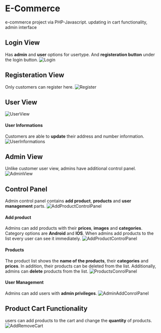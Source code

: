 # E-Commerce
e-commerce project via PHP-Javascript. updating in cart functionality, admin interface 

## Login View

Has **admin** and **user** options for usertype. And **registeration button** under the login button.
![Login](https://user-images.githubusercontent.com/47626921/114017365-99dda480-9874-11eb-8d9c-fd3f84c9301f.png)

## Registeration View

Only customers can register here.
![Register](https://user-images.githubusercontent.com/47626921/114017805-225c4500-9875-11eb-9edd-d1ce098361c0.png)

## User View

![UserView](https://user-images.githubusercontent.com/47626921/114019058-a105b200-9876-11eb-81fa-5bcf8d191a23.gif)

#### User Informations

Customers are able to **update** their address and number information.
![UserInformations](https://user-images.githubusercontent.com/47626921/114019227-ceeaf680-9876-11eb-8de2-e57fbac008cd.png)

## Admin View

Unlike customer user view, admins have additional control panel.
![AdminView](https://user-images.githubusercontent.com/47626921/114020141-ec6c9000-9877-11eb-9be0-133baf84f6df.gif)

## Control Panel
Admin control panel contains **add product**, **products** and **user management** parts.
![AddProductControlPanel](https://user-images.githubusercontent.com/47626921/114020514-57b66200-9878-11eb-95f4-82b1411ad9b5.png)

#### Add product

Admins can add products with their **prices**, **images** and **categories**. Category options are **Android** and **IOS**. When admins add products to the list every user can see it immediately. 
![AddProductControlPanel](https://user-images.githubusercontent.com/47626921/114059177-c6a5b200-989c-11eb-81db-4055b3160a84.png)

#### Products

The product list shows the **name of the products**, their **categories** and **prices**. In addition, their products can be deleted from the list. Additionally, admins can **delete** products from the list.
![ProductsConrolPanel](https://user-images.githubusercontent.com/47626921/114060168-c4902300-989d-11eb-8517-d984052831e0.png)

#### User Management

Admins can add users with **admin privileges**.
![AdminAddConrolPanel](https://user-images.githubusercontent.com/47626921/114061452-243afe00-989f-11eb-8186-cffdff1c7396.png)

## Product Cart Functionality

users can add products to the cart and change the **quantity** of products.
![AddRemoveCart](https://user-images.githubusercontent.com/47626921/114061700-63694f00-989f-11eb-8037-5a5a7b4e7a49.gif)

